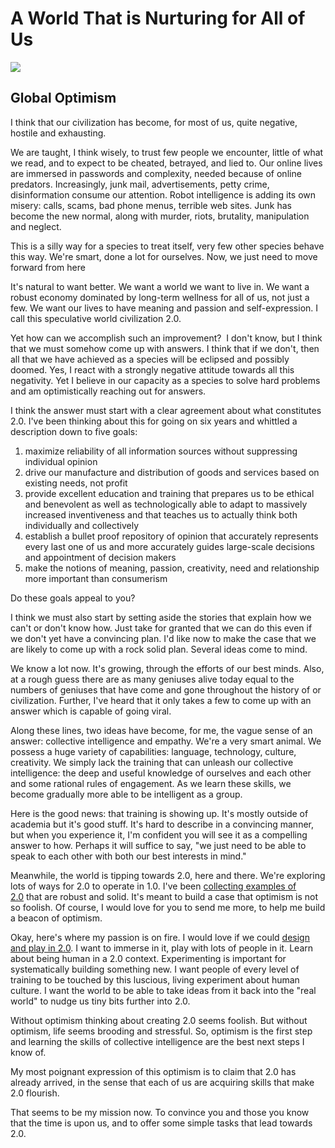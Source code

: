 # A World That is Nurturing for All of Us


![](https://static.wixstatic.com/media/e7eb17_a121b324a625493f9250188d012ef990~mv2.jpg/v1/crop/x_0,y_1,w_389,h_225/fill/w_545,h_307,al_c,lg_1,q_80,enc_auto/e7eb17_a121b324a625493f9250188d012ef990~mv2.jpg)

## Global Optimism

I think that our civilization has become, for most of us, quite negative, hostile and exhausting.

We are taught, I think wisely, to trust few people we encounter, little of what we read, and to expect to be cheated, betrayed, and lied to. Our online lives are immersed in passwords and complexity, needed because of online predators. Increasingly, junk mail, advertisements, petty crime, disinformation consume our attention. Robot intelligence is adding its own misery: calls, scams, bad phone menus, terrible web sites. Junk has become the new normal, along with murder, riots, brutality, manipulation and neglect.

This is a silly way for a species to treat itself, very few other species behave this way. We're smart, done a lot for ourselves. Now, we just need to move forward from here

It's natural to want better. We want a world we want to live in. We want a robust economy dominated by long-term wellness for all of us, not just a few. We want our lives to have meaning and passion and self-expression. I call this speculative world civilization 2.0.

Yet how can we accomplish such an improvement?  I don't know, but I think that we must somehow come up with answers. I think that if we don't, then all that we have achieved as a species will be eclipsed and possibly doomed. Yes, I react with a strongly negative attitude towards all this negativity. Yet I believe in our capacity as a species to solve hard problems and am optimistically reaching out for answers.

I think the answer must start with a clear agreement about what constitutes 2.0. I've been thinking about this for going on six years and whittled a description down to five goals:

1. maximize reliability of all information sources without suppressing individual opinion
2. drive our manufacture and distribution of goods and services based on existing needs, not profit
3. provide excellent education and training that prepares us to be ethical and benevolent as well as technologically able to adapt to massively increased inventiveness and that teaches us to actually think both individually and collectively
4. establish a bullet proof repository of opinion that accurately represents every last one of us and more accurately guides large-scale decisions and appointment of decision makers
5.  make the notions of meaning, passion, creativity, need and relationship more important than consumerism

Do these goals appeal to you?

I think we must also start by setting aside the stories that explain how we can't or don't know how. Just take for granted that we can do this even if we don't yet have a convincing plan. I'd like now to make the case that we are likely to come up with a rock solid plan. Several ideas come to mind.

We know a lot now. It's growing, through the efforts of our best minds. Also, at a rough guess there are as many geniuses alive today equal to the numbers of geniuses that have come and gone throughout the history of or civilization. Further, I've heard that it only takes a few to come up with an answer which is capable of going viral.

Along these lines, two ideas have become, for me, the vague sense of an answer: collective intelligence and empathy. We're a very smart animal. We possess a huge variety of capabilities: language, technology, culture, creativity. We simply lack the training that can unleash our collective intelligence: the deep and useful knowledge of ourselves and each other and some rational rules of engagement. As we learn these skills, we become gradually more able to be intelligent as a group.

Here is the good news: that training is showing up. It's mostly outside of academia but it's good stuff. It's hard to describe in a convincing manner, but when you experience it, I'm confident you will see it as a compelling answer to how. Perhaps it will suffice to say, "we just need to be able to speak to each other with both our best interests in mind."

Meanwhile, the world is tipping towards 2.0, here and there. We're exploring lots of ways for 2.0 to operate in 1.0. I've been [collecting examples of 2.0](Evidence.md) that are robust and solid. It's meant to build a case that optimism is not so foolish. Of course, I would love for you to send me more, to help me build a beacon of optimism.

Okay, here's where my passion is on fire. I would love if we could [design and play in 2.0](http://game.civilization2.org/). I want to immerse in it, play with lots of people in it. Learn about being human in a 2.0 context. Experimenting is important for systematically building something new. I want people of every level of training to be touched by this luscious, living experiment about human culture. I want the world to be able to take ideas from it back into the "real world" to nudge us tiny bits further into 2.0.

Without optimism thinking about creating 2.0 seems foolish. But without optimism, life seems brooding and stressful. So, optimism is the first step and learning the skills of collective intelligence are the best next steps I know of.

My most poignant expression of this optimism is to claim that 2.0 has already arrived, in the sense that each of us are acquiring skills that make 2.0 flourish.

That seems to be my mission now. To convince you and those you know that the time is upon us, and to offer some simple tasks that lead towards 2.0.